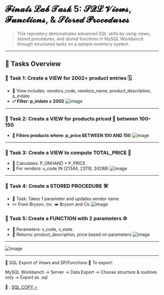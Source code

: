 # 𝓕𝓲𝓷𝓪𝓵𝓼 𝓛𝓪𝓫 𝓣𝓪𝓼𝓴 5: 𝓢𝓠𝓛 𝓥𝓲𝓮𝔀𝓼, 𝓕𝓾𝓷𝓬𝓽𝓲𝓸𝓷𝓼, & 𝓢𝓽𝓸𝓻𝓮𝓭 𝓟𝓻𝓸𝓬𝓮𝓭𝓾𝓻𝓮𝓼
> This repository demonstrates advanced SQL skills by using views, stored procedures, and stored functions in MySQL Workbench through structured tasks on a sample inventory system.
---
## 🧩 Tasks Overview
### 🔹 Task 1: Create a VIEW for 2002+ product entries 🗓️
- 📌 View includes: vendors_code, vendors_name, product_description, p_indate
- **✅ Filter: p_indate ≥ 2002**
  ![image](https://github.com/user-attachments/assets/27d7af69-013a-416f-8eac-6e694cd8857a)
---
### 🔹 Task 2: Create a VIEW for products priced 💸 between 100–150
- **📌 Filters products where: p_price BETWEEN 100 AND 150**
![image](https://github.com/user-attachments/assets/d49f37de-d222-4f0b-8c42-82f4a5abc67c)
---
### 🔹 Task 3: Create a VIEW to compute TOTAL_PRICE 🧮
- 📌 Calculates: P_ONHAND * P_PRICE
- 📌 For vendors: v_code IN (21344, 23119, 24288)
![image](https://github.com/user-attachments/assets/e22ad900-5f70-483c-8cf3-192daf5bf3d0)
---
### 🔹 Task 4: Create a STORED PROCEDURE 🛠️
- 📌 Task: Takes 1 parameter and updates vendor name
- ✏️ From Bryson, Inc. ➡️ Bryson and Co
![image](https://github.com/user-attachments/assets/36d51392-4b2d-41da-ab6e-a99adb8c316b)

### 🔹 Task 5: Create a FUNCTION with 2 parameters ⚙️
- 📌 Parameters: v_code, v_state
- 📌 Returns: product_description, price based on parameters
![image](https://github.com/user-attachments/assets/bcfdeb7d-656c-45ee-ac9f-91957d78bbcd)

---
![image](https://github.com/user-attachments/assets/e896488b-7af6-4515-8d5b-c6b2760f403c)

---
💾 SQL Export of Views and SP/Functions
📝 To export:

MySQL Workbench → Server → Data Export → Choose structure & routines only → Export as .sql

📂 : [SQL COPY ⭐ ](https://github.com/aening/EDM-PROJECTS-Kate/blob/main/Finals%20Lab%20Task%203/Dump20250420%20(3).sql)






